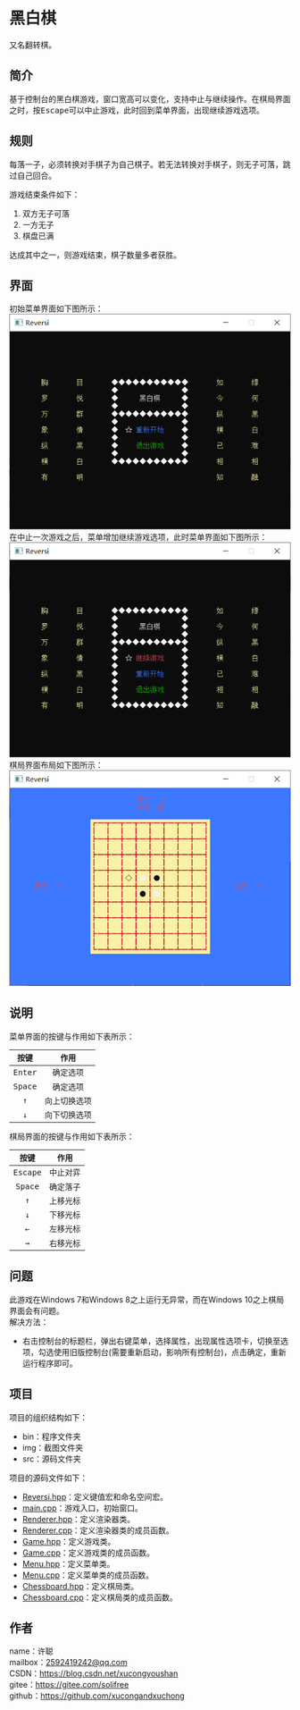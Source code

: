 # 黑白棋
又名翻转棋。

## 简介
基于控制台的黑白棋游戏，窗口宽高可以变化，支持中止与继续操作。在棋局界面之时，按<kbd>Escape</kbd>可以中止游戏，此时回到菜单界面，出现继续游戏选项。

## 规则
每落一子，必须转换对手棋子为自己棋子。若无法转换对手棋子，则无子可落，跳过自己回合。

游戏结束条件如下：
1. 双方无子可落
2. 一方无子
3. 棋盘已满

达成其中之一，则游戏结束，棋子数量多者获胜。

## 界面
初始菜单界面如下图所示：  
![初始菜单](img/Menu1.png)  
在中止一次游戏之后，菜单增加继续游戏选项，此时菜单界面如下图所示：  
![完整菜单](img/Menu2.png)  
棋局界面布局如下图所示：  
![棋局布局](img/Chessboard.png)

## 说明
菜单界面的按键与作用如下表所示：

按键|作用
:-:|:-:
<kbd>Enter</kbd>|确定选项
<kbd>Space</kbd>|确定选项
<kbd>↑</kbd>|向上切换选项
<kbd>↓</kbd>|向下切换选项

棋局界面的按键与作用如下表所示：

按键|作用
:-:|:-:
<kbd>Escape</kbd>|中止对弈
<kbd>Space</kbd>|确定落子
<kbd>↑</kbd>|上移光标
<kbd>↓</kbd>|下移光标
<kbd>←</kbd>|左移光标
<kbd>→</kbd>|右移光标

## 问题
此游戏在Windows 7和Windows 8之上运行无异常，而在Windows 10之上棋局界面会有问题。  
解决方法：
* 右击控制台的标题栏，弹出右键菜单，选择属性，出现属性选项卡，切换至选项，勾选使用旧版控制台(需要重新启动，影响所有控制台)，点击确定，重新运行程序即可。

## 项目
项目的组织结构如下：
* bin：程序文件夹
* img：截图文件夹
* src：源码文件夹

项目的源码文件如下：
* [Reversi.hpp](src/Reversi.hpp)：定义键值宏和命名空间宏。
* [main.cpp](src/main.cpp)：游戏入口，初始窗口。
* [Renderer.hpp](src/Renderer.hpp)：定义渲染器类。
* [Renderer.cpp](src/Renderer.cpp)：定义渲染器类的成员函数。
* [Game.hpp](src/Game.hpp)：定义游戏类。
* [Game.cpp](src/Game.cpp)：定义游戏类的成员函数。
* [Menu.hpp](src/Menu.hpp)：定义菜单类。
* [Menu.cpp](src/Menu.cpp)：定义菜单类的成员函数。
* [Chessboard.hpp](src/Chessboard.hpp)：定义棋局类。
* [Chessboard.cpp](src/Chessboard.cpp)：定义棋局类的成员函数。

## 作者
name：许聪  
mailbox：2592419242@qq.com  
CSDN：https://blog.csdn.net/xucongyoushan  
gitee：https://gitee.com/solifree  
github：https://github.com/xucongandxuchong
